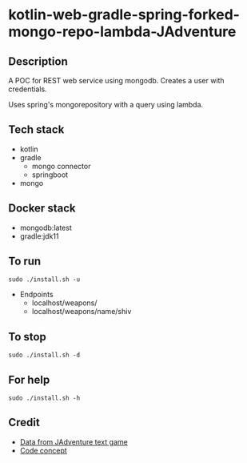 # kotlin-web-gradle-spring-forked-mongo-repo-lambda-JAdventure

## Description
A POC for REST web service using mongodb.
Creates a user with credentials.

Uses spring's mongorepository with a query using lambda.

## Tech stack
- kotlin
- gradle
  - mongo connector
  - springboot
- mongo

## Docker stack
- mongodb:latest
- gradle:jdk11

## To run
`sudo ./install.sh -u`
- Endpoints
  - localhost/weapons/
  - localhost/weapons/name/shiv

## To stop
`sudo ./install.sh -d`

## For help
`sudo ./install.sh -h`

## Credit
- [Data from JAdventure text game](https://github.com/Progether/JAdventure.git)
- [Code concept](https://github.com/ragcrix/StudentInformationSystem.git)
